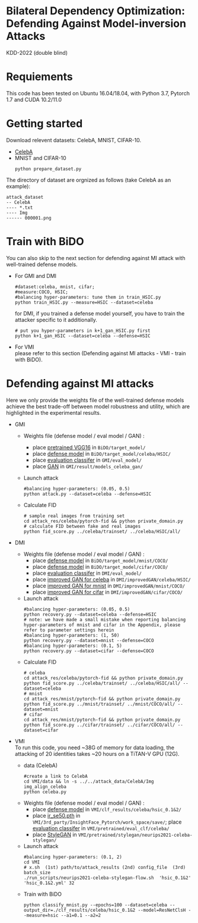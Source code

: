 # Bilateral Dependency Optimization: Defending Against Model-inversion Attacks
KDD-2022 (double blind)

# Requiements
This code has been tested on Ubuntu 16.04/18.04, with Python 3.7, Pytorch 1.7 and CUDA 10.2/11.0

# Getting started
Download relevent datasets: CelebA, MNIST, CIFAR-10.
- [CelebA](http://mmlab.ie.cuhk.edu.hk/projects/CelebA.html)
- MNIST and CIFAR-10
    ```
    python prepare_dataset.py
    ```

The directory of dataset are orgnized as follows (take CelebA as an example):
    
    attack_dataset  
    -- CelebA  
    ---- *.txt  
    ---- Img  
    ------ 000001.png
    

# Train with BiDO 
You can also skip to the next section for defending against MI attack with well-trained defense models.
- For GMI and DMI
    ```
    #dataset:celeba, mnist, cifar; 
    #measure:COCO, HSIC; 
    #balancing hyper-parameters: tune them in train_HSIC.py
    python train_HSIC.py --measure=HSIC --dataset=celeba
    ```
    for DMI, if you trained a defense model yourself, you have to train the attacker specific to it additionally.
    ```
    # put you hyper-parameters in k+1_gan_HSIC.py first
    python k+1_gan_HSIC --dataset=celeba --defense=HSIC
    ```
- For VMI  
    please refer to this section (Defending against MI attacks - VMI - train with BiDO).
    


# Defending against MI attacks 
Here we only provide the weights file of the well-trained defense models achieve the best trade-off between model robustness and utility, which are highlighted in the experimental results.
- GMI
    - Weights file (defense model / eval model / GAN) :
        - place [pretrained VGG16](https://1drv.ms/u/s!An_XOOYcXU0GggMxd_xImjJ1m1fk?e=VD8Dsp) in `BiDO/target_model/`
        - place [defense model](https://1drv.ms/u/s!An_XOOYcXU0Gggb4NdzXqxrsa7vL?e=gOhPou) in `BiDO/target_model/celeba/HSIC/`
        - place [evaluation classifer](https://1drv.ms/u/s!An_XOOYcXU0GgXwM2Nc_QrJqFLeM?e=0C88Ih) in `GMI/eval_model/`
        - place [GAN](https://1drv.ms/u/s!An_XOOYcXU0GgWnu2qmbl3BZGHyT?e=6rz14z) in `GMI/result/models_celeba_gan/`

    - Launch attack
        ```
        #balancing hyper-parameters: (0.05, 0.5)
        python attack.py --dataset=celeba --defense=HSIC
        ```
    - Calculate FID
        ```
        # sample real images from training set
        cd attack_res/celeba/pytorch-fid && python private_domain.py 
        # calculate FID between fake and real images
        python fid_score.py ../celeba/trainset/ ../celeba/HSIC/all/
        ```
        
- DMI
    - Weights file (defense model / eval model / GAN) :
        - place [defense model](https://1drv.ms/u/s!An_XOOYcXU0GggTyiELgboDjOa0y?e=OufV3X) in `BiDO/target_model/mnist/COCO/`
        - place [defense model](https://1drv.ms/u/s!An_XOOYcXU0GghDpqZR3UOeTSyEF?e=xoHhr3) in `BiDO/target_model/cifar/COCO/`
        - place [evaluation classifer](https://1drv.ms/u/s!An_XOOYcXU0GgXqBElsXK0DQCKAD?e=07oQq4) in `DMI/eval_model/`
        - place [improved GAN for celeba](https://1drv.ms/u/s!An_XOOYcXU0GgW4HgzYQCTBu7Coq?e=di6QmO) in `DMI/improvedGAN/celeba/HSIC/`
        - place [improved GAN for mnist](https://1drv.ms/u/s!An_XOOYcXU0GgghNCBXxSHRX--Rq?e=CJeK1X) in `DMI/improvedGAN/mnist/COCO/`
        - place [improved GAN for cifar](https://1drv.ms/u/s!An_XOOYcXU0GghONsnwM4k_rWTo0?e=kyLRvr) in `DMI/improvedGAN/cifar/COCO/`
    - Launch attack
        ```
        #balancing hyper-parameters: (0.05, 0.5)
        python recovery.py --dataset=celeba --defense=HSIC
        # note: we have made a small mistake when reporting balancing hyper-parameters of mnist and cifar in the Appendix, please refer to parameter settings herein
        #balancing hyper-parameters: (1, 50)
        python recovery.py --dataset=mnist --defense=COCO
        #balancing hyper-parameters: (0.1, 5)
        python recovery.py --dataset=cifar --defense=COCO
        ```
    - Calculate FID
        ```
        # celeba
        cd attack_res/celeba/pytorch-fid && python private_domain.py 
        python fid_score.py ../celeba/trainset/ ../celeba/HSIC/all/ --dataset=celeba
        # mnist
        cd attack_res/mnist/pytorch-fid && python private_domain.py 
        python fid_score.py ../mnist/trainset/ ../mnist/COCO/all/ --dataset=mnist
        # cifar
        cd attack_res/mnist/pytorch-fid && python private_domain.py 
        python fid_score.py ../cifar/trainset/ ../cifar/COCO/all/ --dataset=cifar
        ```

- VMI  
To run this code, you need ~38G of memory for data loading, the attacking of 20 identities takes ~20 hours on a TiTAN-V GPU (12G).
    - data (CelebA)
        ```
        #create a link to CelebA
        cd VMI/data && ln -s ../../attack_data/CelebA/Img img_align_celeba
        python celeba.py
        ```
    - Weights file (defense model / eval model / GAN) :
        - place [defense model](https://1drv.ms/u/s!An_XOOYcXU0GgX_ffiscTaShdhQT?e=3FbD2r) in `VMI/clf_results/celeba/hsic_0.1&2/`
        - place [ir_se50.pth](https://1drv.ms/u/s!An_XOOYcXU0GggcLEgg4_yq0_y5l?e=lZyneT) in `VMI/3rd_party/InsightFace_Pytorch/work_space/save/`; place [evaluation classifer](https://1drv.ms/u/s!An_XOOYcXU0GggA9oEsLocMnR-M5?e=8fsxFD) in `VMI/pretrained/eval_clf/celeba/`
        - place [StyleGAN](https://1drv.ms/u/s!An_XOOYcXU0GggWTCCJV7CAhThpR?e=osrWUK) in `VMI/pretrained/stylegan/neurips2021-celeba-stylegan/`
    - Launch attack
        ```
        #balancing hyper-parameters: (0.1, 2)
        cd VMI
        # x.sh  (1st) path/to/attack_results (2nd) config_file  (3rd) batch_size
        ./run_scripts/neurips2021-celeba-stylegan-flow.sh  'hsic_0.1&2'  'hsic_0.1&2.yml' 32
        ```
    - Train with BiDO
        ```
        python classify_mnist.py --epochs=100 --dataset=celeba --output_dir=./clf_results/celeba/hsic_0.1&2 --model=ResNetClsH --measure=hsic --a1=0.1 --a2=2
        ```
















